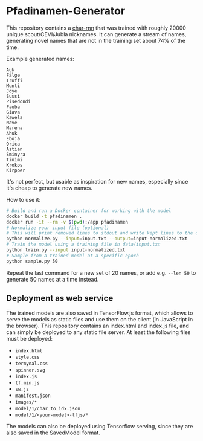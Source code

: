 # Pfadinamen-Generator

This repository contains a [char-rnn](https://github.com/ekzhang/char-rnn-keras) that was trained with roughly 20000 unique scout/CEVI/Jubla nicknames. It can generate a stream of names, generating novel names that are not in the training set about 74% of the time.

Example generated names:
```
Auk
Fälge
Truffi
Munti
Joye
Sussi
Pisedondi
Pauba
Giava
Kawela
Nave
Marena
Ahuk
Eboja
Orica
Astian
Sminyra
Tinimi
Krokos
Kirpper
```

It's not perfect, but usable as inspiration for new names, especially since it's cheap to generate new names.

How to use it:
```bash
# Build and run a Docker container for working with the model
docker build -t pfadinamen .
docker run -it --rm -v $(pwd):/app pfadinamen
# Normalize your input file (optional)
# This will print removed lines to stdout and write kept lines to the output file
python normalize.py --input=input.txt --output=input-normalized.txt
# Train the model using a training file in data/input.txt
python train.py --input input-normalized.txt
# Sample from a trained model at a specific epoch
python sample.py 50
```

Repeat the last command for a new set of 20 names, or add e.g. `--len 50` to generate 50 names at a time instead.

## Deployment as web service
The trained models are also saved in TensorFlow.js format, which allows to serve the models as static files and use them on the client (in JavaScript in the browser). This repository contains an index.html and index.js file, and can simply be deployed to any static file server. At least the following files must be deployed:

* `index.html`
* `style.css`
* `termynal.css`
* `spinner.svg`
* `index.js`
* `tf.min.js`
* `sw.js`
* `manifest.json`
* `images/*`
* `model/1/char_to_idx.json`
* `model/1/<your-model>-tfjs/*`

The models can also be deployed using Tensorflow serving, since they are also saved in the SavedModel format.
